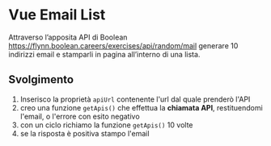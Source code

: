 # Vue Email List

Attraverso l’apposita API di Boolean
https://flynn.boolean.careers/exercises/api/random/mail
generare 10 indirizzi email e stamparli in pagina all’interno di una lista.

## Svolgimento

1. Inserisco la proprietà `apiUrl` contenente l'url dal quale prenderò l'API
2. creo una funzione `getApis()` che effettua la **chiamata API**, restituendomi l'email, o l'errore con esito negativo
3. con un ciclo richiamo la funzione `getApis()` 10 volte
4. se la risposta è positiva stampo l'email
